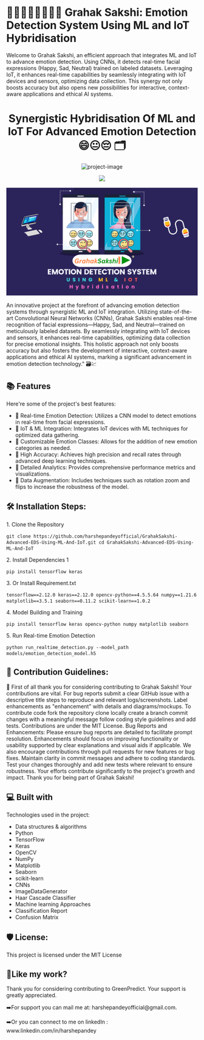 # 👨🏻‍👩🏻‍👧🏻‍👦🏻 Grahak Sakshi: Emotion Detection System Using ML and IoT Hybridisation 
Welcome to Grahak Sakshi, an efficient approach that integrates ML and IoT to advance emotion detection. Using CNNs, it detects real-time facial expressions (Happy, Sad, Neutral) trained on labeled datasets. Leveraging IoT, it enhances real-time capabilities by seamlessly integrating with IoT devices and sensors, optimizing data collection. This synergy not only boosts accuracy but also opens new possibilities for interactive, context-aware applications and ethical AI systems.
 

<h1 align="center" id="title"> Synergistic Hybridisation Of  ML and IoT For Advanced Emotion Detection 😄😐😔 🗂️</h1>

<p align="center"><img src="https://socialify.git.ci/harshepandeyofficial/GrahakSakshi-Advanced-Emotion-Detection-Using-ML-and-IoT/image?language=1&amp;name=1&amp;owner=1&amp;pattern=Circuit%20Board&amp;theme=Dark" alt="project-image"></p>

<p align="center"><img src="https://emotionlogic.ai/wp-content/uploads/2023/08/Firefly-Generate-illustrative-visual-representations-depicting-methods-of-emotion-detection-using-vo-e1691590316220.jpg"></p>

<p align="center"><img src="https://github.com/harshepandeyofficial/GrahakSakshi-Advanced-EDS-Using-ML-And-IoT/blob/main/Project%20Logo.png"></p>



<p id="description">An innovative project at the forefront of advancing emotion detection systems through synergistic ML and IoT integration. Utilizing state-of-the-art Convolutional Neural Networks (CNNs), Grahak Sakshi enables real-time recognition of facial expressions—Happy, Sad, and Neutral—trained on meticulously labeled datasets. By seamlessly integrating with IoT devices and sensors, it enhances real-time capabilities, optimizing data collection for precise emotional insights. This holistic approach not only boosts accuracy but also fosters the development of interactive, context-aware applications and ethical AI systems, marking a significant advancement in emotion detection technology." 🗃️💹</p>

  
  
<h2>📚 Features</h2>

Here're some of the project's best features:

*   📌 Real-time Emotion Detection: Utilizes a CNN model to detect emotions in real-time from facial expressions.
*   📌 IoT & ML Integration: Integrates IoT devices with ML techniques for optimized data gathering.
*   📌 Customizable Emotion Classes: Allows for the addition of new emotion categories as needed.
*   📌 High Accuracy: Achieves high precision and recall rates through advanced deep learning techniques.
*   📌 Detailed Analytics: Provides comprehensive performance metrics and visualizations.
*   📌 Data Augmentation: Includes techniques such as rotation zoom and flips to increase the robustness of the model.

<h2>🛠️ Installation Steps:</h2>

<p>1. Clone the Repository</p>

```
git clone https://github.com/harshepandeyofficial/GrahakSakshi-Advanced-EDS-Using-ML-And-IoT.git cd GrahakSakshi-Advanced-EDS-Using-ML-And-IoT
```

<p>2. Install Dependencies 1</p>

```
pip install tensorflow keras
```

<p>3. Or Install Requirement.txt</p>

```
tensorflow==2.12.0 keras==2.12.0 opencv-python==4.5.5.64 numpy==1.21.6 matplotlib==3.5.1 seaborn==0.11.2 scikit-learn==1.0.2
```

<p>4. Model Building and Training</p>

```
pip install tensorflow keras opencv-python numpy matplotlib seaborn
```

<p>5. Run Real-time Emotion Detection</p>

```
python run_realtime_detection.py --model_path models/emotion_detection_model.h5
```

<h2>🍰 Contribution Guidelines:</h2>

📌 First of all thank you for considering contributing to Grahak Sakshi! Your contributions are vital. For bug reports submit a clear GitHub issue with a descriptive title steps to reproduce and relevant logs/screenshots. Label enhancements as "enhancement" with details and diagrams/mockups. To contribute code fork the repository clone locally create a branch commit changes with a meaningful message follow coding style guidelines and add tests. Contributions are under the MIT License. Bug Reports and Enhancements: Please ensure bug reports are detailed to facilitate prompt resolution. Enhancements should focus on improving functionality or usability supported by clear explanations and visual aids if applicable. We also encourage contributions through pull requests for new features or bug fixes. Maintain clarity in commit messages and adhere to coding standards. Test your changes thoroughly and add new tests where relevant to ensure robustness. Your efforts contribute significantly to the project's growth and impact. Thank you for being part of Grahak Sakshi!

  
  
<h2>💻 Built with</h2>

Technologies used in the project:

*   Data structures & algorithms
*   Python
*   TensorFlow
*   Keras
*   OpenCV
*   NumPy
*   Matplotlib
*   Seaborn
*   scikit-learn
*   CNNs
*   ImageDataGenerator
*   Haar Cascade Classifier
*   Machine learning Approaches
*   Classification Report
*   Confusion Matrix

<h2>🛡️ License:</h2>

This project is licensed under the MIT License

<h2>💖Like my work?</h2>

Thank you for considering contributing to GreenPredict. Your support is greatly appreciated.  
<p>➡️For support you can mail me at: harshepandeyofficial@gmail.com.</p>
<p> ➡️Or you can connect to me on linkedIn : www.linkedin.com/in/harshepandey</p>
